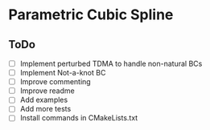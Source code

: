 # Parametric Cubic Spline #

## ToDo ##
- [ ] Implement perturbed TDMA to handle non-natural BCs
- [ ] Implement Not-a-knot BC
- [ ] Improve commenting
- [ ] Improve readme
- [ ] Add examples
- [ ] Add more tests
- [ ] Install commands in CMakeLists.txt